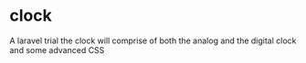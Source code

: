 # clock
A laravel trial
the clock will comprise of both the analog and the digital clock and some advanced CSS
